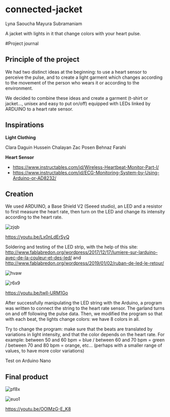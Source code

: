 # connected-jacket

Lyna Saoucha
Mayura Subramaniam

A jacket with lights in it that change colors with your heart pulse.

#Project journal


## Principle of the project

We had two distinct ideas at the beginning: to use a heart sensor to perceive the pulse, and to create a light garment which changes according to the movement of the person who wears it or according to the environment.

We decided to combine these ideas and create a garment (t-shirt or jacket..., unisex and easy to put on/off) equipped with LEDs linked by ARDUINO to a heart rate sensor.

## Inspirations

**Light Clothing**

Clara Daguin
Hussein Chalayan
Zac Posen
Behnaz Farahi

**Heart Sensor**

- https://www.instructables.com/id/Wireless-Heartbeat-Monitor-Part-I/
- https://www.instructables.com/id/ECG-Monitoring-System-by-Using-Arduino-or-AD8232/

## Creation

We used ARDUINO, a Base Shield V2 (Seeed studio), an LED and a resistor to first measure the heart rate, then turn on the LED and change its intensity according to the heart rate.

![zjqb](https://user-images.githubusercontent.com/46900484/200615127-ba573833-2c7a-4163-9377-1dc569e1438c.png)

https://youtu.be/Lx0nLdErSyQ

Soldering and testing of the LED strip, with the help of this site: http://www.fablabredon.org/wordpress/2017/12/17/lumiere-sur-larduino-avec-de-la-couleur-et-des-led/ and http://www.fablabredon.org/wordpress/2019/01/02/ruban-de-led-le-retour/

![hvaw](https://user-images.githubusercontent.com/46900484/200615326-147e0f37-b947-4a4a-9b13-6148cee07e7b.png)

![r6x9](https://user-images.githubusercontent.com/46900484/200615357-a8978c3a-719e-4c0a-9c13-5979d5171135.png)

https://youtu.be/twIl-URM1Go

After successfully manipulating the LED string with the Arduino, a program was written to connect the string to the heart rate sensor. The garland turns on and off following the pulse data. Then, we modified the program so that with each beat, the lights change colors: we have 8 colors in all.

Try to change the program: make sure that the beats are translated by variations in light intensity, and that the color depends on the heart rate. For example: between 50 and 60 bpm = blue / between 60 and 70 bpm = green / between 70 and 80 bpm = orange, etc... (perhaps with a smaller range of values, to have more color variations)

Test on Arduino Nano

## Final product

![pf8x](https://user-images.githubusercontent.com/46900484/200615681-b4195c3d-f77d-46ae-b4c2-c5d4c7133533.png)

![euo1](https://user-images.githubusercontent.com/46900484/200615690-bee2f32b-35d3-45e6-9974-d10091a14922.png)

https://youtu.be/OOlMzG-E_K8
